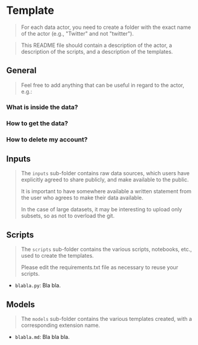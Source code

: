# Template

> For each data actor, you need to create a folder with the exact name of the actor (e.g., "Twitter" and not "twitter").

> This README file should contain a description of the actor, a description of the scripts, and a description of the templates.

## General

> Feel free to add anything that can be useful in regard to the actor, e.g.:

### What is inside the data?

### How to get the data?

### How to delete my account?

## Inputs

> The `inputs` sub-folder contains raw data sources, which users have explicitly agreed to share publicly, and make available to the public.
> 
> It is important to have somewhere available a written statement from the user who agrees to make their data available.
> 
> In the case of large datasets, it may be interesting to upload only subsets, so as not to overload the git.

## Scripts

> The `scripts` sub-folder contains the various scripts, notebooks, etc., used to create the templates.
> 
> Please edit the requirements.txt file as necessary to reuse your scripts.

* `blabla.py`: Bla bla.

## Models

> The `models` sub-folder contains the various templates created, with a corresponding extension name.

* `blabla.md`: Bla bla bla.
